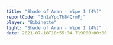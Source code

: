 ```yaml
---
title: "Shade of Aran - Wipe 1 (4%)"
reportCode: "3n1wYpcTb84QrmFj"
player: "Bibinette"
fight: "Shade of Aran - Wipe 1 (4%)"
date: 2021-07-18T18:55:34.719000+00:00
---
```

